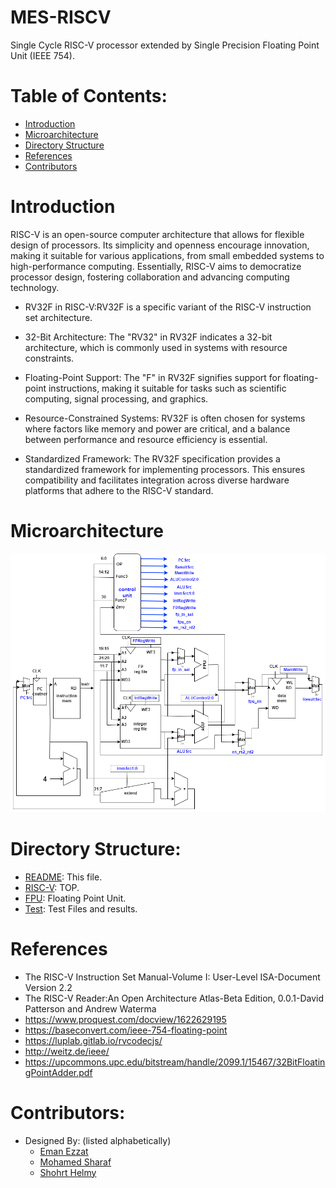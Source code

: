 # MES-RISCV
Single Cycle RISC-V processor extended by Single Precision Floating Point Unit (IEEE 754).

# Table of Contents:

- [Introduction](#Introduction)
- [Microarchitecture](#Microarchitecture)
- [Directory Structure](#directory-structure)
- [References](#References)
- [Contributors](#contributors)

# Introduction
RISC-V is an open-source computer architecture that allows for flexible design of processors. Its simplicity and openness encourage innovation, making it suitable for various applications, from small embedded systems to high-performance computing. Essentially, RISC-V aims to democratize processor design, fostering collaboration and advancing computing technology.

  - RV32F in RISC-V:RV32F is a specific variant of the RISC-V instruction set architecture.
    
  - 32-Bit Architecture: The "RV32" in RV32F indicates a 32-bit architecture, which is commonly used in systems with resource constraints.
    
  - Floating-Point Support: The "F" in RV32F signifies support for floating-point instructions, making it suitable for tasks such as scientific computing, signal processing, and graphics.
  
  - Resource-Constrained Systems: RV32F is often chosen for systems where factors like memory and power are critical, and a balance between performance and resource efficiency is essential.
  
  - Standardized Framework: The RV32F specification provides a standardized framework for implementing processors. This ensures compatibility and facilitates integration across diverse hardware platforms that adhere to the RISC-V standard.

# Microarchitecture

![risc.bold](/assets/images/risc.bold.png)

# Directory Structure:
  * [README](./README.md): This file.
  * [RISC-V](./src/): TOP.
  * [FPU](./src/FPU/): Floating Point Unit.
  * [Test](./test/): Test Files and results.

# References
- The RISC-V Instruction Set Manual-Volume I: User-Level ISA-Document Version 2.2
- The RISC-V Reader:An Open Architecture Atlas-Beta Edition, 0.0.1-David Patterson and Andrew Waterma
- https://www.proquest.com/docview/1622629195
- https://baseconvert.com/ieee-754-floating-point
- https://luplab.gitlab.io/rvcodecjs/
- http://weitz.de/ieee/
- https://upcommons.upc.edu/bitstream/handle/2099.1/15467/32BitFloatingPointAdder.pdf


# Contributors:
- Designed By: (listed alphabetically)
  - [Eman Ezzat](emanezzat4018@gmail.com)
  - [Mohamed Sharaf](sharafm823@gmail.com)
  - [Shohrt Helmy](shohrthelmy@gmail.com) 
